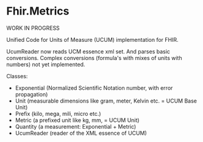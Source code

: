 Fhir.Metrics
============

WORK IN PROGRESS

Unified Code for Units of Measure (UCUM) implementation for FHIR.

UcumReader now reads UCM essence xml set. And parses basic conversions.
Complex conversions (formula's with mixes of units with numbers) not yet implemented. 

Classes:
- Exponential (Normalized Scientific Notation number, with error propagation)
- Unit (measurable dimensions like gram, meter, Kelvin etc. = UCUM Base Unit)
- Prefix (kilo, mega, mili, micro etc.)
- Metric (a prefixed unit like kg, mm, = UCUM Unit)
- Quantity (a measurement: Exponential + Metric)
- UcumReader (reader of the XML essence of UCUM)

